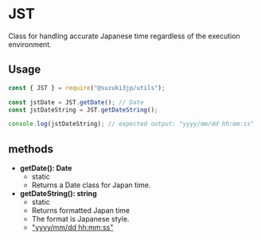 # JST
Class for handling accurate Japanese time regardless of the execution environment.
## Usage
```js
const { JST } = require("@suzuki3jp/utils");

const jstDate = JST.getDate(); // Date
const jstDateString = JST.getDateString();

console.log(jstDateString); // expected output: "yyyy/mm/dd hh:mm:ss"
```
## methods
- **getDate(): Date**
    - static
    - Returns a Date class for Japan time.
- **getDateString(): string**
    - static
    - Returns formatted Japan time
    - The format is Japanese style.
    - ["yyyy/mm/dd hh:mm:ss"](https://developer.mozilla.org/ja/docs/Web/JavaScript/Reference/Global_Objects/Date/toLocaleString)